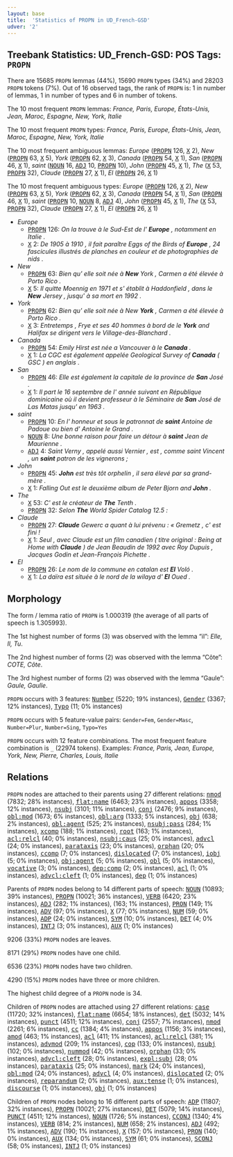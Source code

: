 ```yaml
---
layout: base
title:  'Statistics of PROPN in UD_French-GSD'
udver: '2'
---
```


## Treebank Statistics: UD_French-GSD: POS Tags: `PROPN`

There are 15685 `PROPN` lemmas (44%), 15690 `PROPN` types (34%) and 28203 `PROPN` tokens (7%).
Out of 16 observed tags, the rank of `PROPN` is: 1 in number of lemmas, 1 in number of types and 6 in number of tokens.

The 10 most frequent `PROPN` lemmas: <em>France, Paris, Europe, États-Unis, Jean, Maroc, Espagne, New, York, Italie</em>

The 10 most frequent `PROPN` types:  <em>France, Paris, Europe, États-Unis, Jean, Maroc, Espagne, New, York, Italie</em>

The 10 most frequent ambiguous lemmas: <em>Europe</em> (<tt><a href="fr_gsd-pos-PROPN.html">PROPN</a></tt> 126, <tt><a href="fr_gsd-pos-X.html">X</a></tt> 2), <em>New</em> (<tt><a href="fr_gsd-pos-PROPN.html">PROPN</a></tt> 63, <tt><a href="fr_gsd-pos-X.html">X</a></tt> 5), <em>York</em> (<tt><a href="fr_gsd-pos-PROPN.html">PROPN</a></tt> 62, <tt><a href="fr_gsd-pos-X.html">X</a></tt> 3), <em>Canada</em> (<tt><a href="fr_gsd-pos-PROPN.html">PROPN</a></tt> 54, <tt><a href="fr_gsd-pos-X.html">X</a></tt> 1), <em>San</em> (<tt><a href="fr_gsd-pos-PROPN.html">PROPN</a></tt> 46, <tt><a href="fr_gsd-pos-X.html">X</a></tt> 1), <em>saint</em> (<tt><a href="fr_gsd-pos-NOUN.html">NOUN</a></tt> 16, <tt><a href="fr_gsd-pos-ADJ.html">ADJ</a></tt> 10, <tt><a href="fr_gsd-pos-PROPN.html">PROPN</a></tt> 10), <em>John</em> (<tt><a href="fr_gsd-pos-PROPN.html">PROPN</a></tt> 45, <tt><a href="fr_gsd-pos-X.html">X</a></tt> 1), <em>The</em> (<tt><a href="fr_gsd-pos-X.html">X</a></tt> 53, <tt><a href="fr_gsd-pos-PROPN.html">PROPN</a></tt> 32), <em>Claude</em> (<tt><a href="fr_gsd-pos-PROPN.html">PROPN</a></tt> 27, <tt><a href="fr_gsd-pos-X.html">X</a></tt> 1), <em>El</em> (<tt><a href="fr_gsd-pos-PROPN.html">PROPN</a></tt> 26, <tt><a href="fr_gsd-pos-X.html">X</a></tt> 1)

The 10 most frequent ambiguous types:  <em>Europe</em> (<tt><a href="fr_gsd-pos-PROPN.html">PROPN</a></tt> 126, <tt><a href="fr_gsd-pos-X.html">X</a></tt> 2), <em>New</em> (<tt><a href="fr_gsd-pos-PROPN.html">PROPN</a></tt> 63, <tt><a href="fr_gsd-pos-X.html">X</a></tt> 5), <em>York</em> (<tt><a href="fr_gsd-pos-PROPN.html">PROPN</a></tt> 62, <tt><a href="fr_gsd-pos-X.html">X</a></tt> 3), <em>Canada</em> (<tt><a href="fr_gsd-pos-PROPN.html">PROPN</a></tt> 54, <tt><a href="fr_gsd-pos-X.html">X</a></tt> 1), <em>San</em> (<tt><a href="fr_gsd-pos-PROPN.html">PROPN</a></tt> 46, <tt><a href="fr_gsd-pos-X.html">X</a></tt> 1), <em>saint</em> (<tt><a href="fr_gsd-pos-PROPN.html">PROPN</a></tt> 10, <tt><a href="fr_gsd-pos-NOUN.html">NOUN</a></tt> 8, <tt><a href="fr_gsd-pos-ADJ.html">ADJ</a></tt> 4), <em>John</em> (<tt><a href="fr_gsd-pos-PROPN.html">PROPN</a></tt> 45, <tt><a href="fr_gsd-pos-X.html">X</a></tt> 1), <em>The</em> (<tt><a href="fr_gsd-pos-X.html">X</a></tt> 53, <tt><a href="fr_gsd-pos-PROPN.html">PROPN</a></tt> 32), <em>Claude</em> (<tt><a href="fr_gsd-pos-PROPN.html">PROPN</a></tt> 27, <tt><a href="fr_gsd-pos-X.html">X</a></tt> 1), <em>El</em> (<tt><a href="fr_gsd-pos-PROPN.html">PROPN</a></tt> 26, <tt><a href="fr_gsd-pos-X.html">X</a></tt> 1)


* <em>Europe</em>
  * <tt><a href="fr_gsd-pos-PROPN.html">PROPN</a></tt> 126: <em>On la trouve à le Sud-Est de l' <b>Europe</b> , notamment en Italie .</em>
  * <tt><a href="fr_gsd-pos-X.html">X</a></tt> 2: <em>De 1905 à 1910 , il fait paraître Eggs of the Birds of <b>Europe</b> , 24 fascicules illustrés de planches en couleur et de photographies de nids .</em>
* <em>New</em>
  * <tt><a href="fr_gsd-pos-PROPN.html">PROPN</a></tt> 63: <em>Bien qu' elle soit née à <b>New</b> York , Carmen a été élevée à Porto Rico .</em>
  * <tt><a href="fr_gsd-pos-X.html">X</a></tt> 5: <em>Il quitte Moennig en 1971 et s' établit à Haddonfield , dans le <b>New</b> Jersey , jusqu' à sa mort en 1992 .</em>
* <em>York</em>
  * <tt><a href="fr_gsd-pos-PROPN.html">PROPN</a></tt> 62: <em>Bien qu' elle soit née à New <b>York</b> , Carmen a été élevée à Porto Rico .</em>
  * <tt><a href="fr_gsd-pos-X.html">X</a></tt> 3: <em>Entretemps , Frye et ses 40 hommes à bord de le <b>York</b> and Halifax se dirigent vers le Village-des-Blanchard .</em>
* <em>Canada</em>
  * <tt><a href="fr_gsd-pos-PROPN.html">PROPN</a></tt> 54: <em>Emily Hirst est née a Vancouver à le <b>Canada</b> .</em>
  * <tt><a href="fr_gsd-pos-X.html">X</a></tt> 1: <em>La CGC est également appelée Geological Survey of <b>Canada</b> ( GSC ) en anglais .</em>
* <em>San</em>
  * <tt><a href="fr_gsd-pos-PROPN.html">PROPN</a></tt> 46: <em>Elle est également la capitale de la province de <b>San</b> José .</em>
  * <tt><a href="fr_gsd-pos-X.html">X</a></tt> 1: <em>Il part le 16 septembre de l' année suivant en République dominicaine où il devient professeur à le Séminaire de <b>San</b> José de Las Matas jusqu' en 1963 .</em>
* <em>saint</em>
  * <tt><a href="fr_gsd-pos-PROPN.html">PROPN</a></tt> 10: <em>En l' honneur et sous le patronnat de <b>saint</b> Antoine de Padoue ou bien d' Antoine le Grand .</em>
  * <tt><a href="fr_gsd-pos-NOUN.html">NOUN</a></tt> 8: <em>Une bonne raison pour faire un détour à <b>saint</b> Jean de Maurienne .</em>
  * <tt><a href="fr_gsd-pos-ADJ.html">ADJ</a></tt> 4: <em>Saint Verny , appelé aussi Vernier , est , comme saint Vincent , un <b>saint</b> patron de les vignerons ;</em>
* <em>John</em>
  * <tt><a href="fr_gsd-pos-PROPN.html">PROPN</a></tt> 45: <em><b>John</b> est très tôt orphelin , il sera élevé par sa grand-mère .</em>
  * <tt><a href="fr_gsd-pos-X.html">X</a></tt> 1: <em>Falling Out est le deuxième album de Peter Bjorn and <b>John</b> .</em>
* <em>The</em>
  * <tt><a href="fr_gsd-pos-X.html">X</a></tt> 53: <em>C' est le créateur de <b>The</b> Tenth .</em>
  * <tt><a href="fr_gsd-pos-PROPN.html">PROPN</a></tt> 32: <em>Selon <b>The</b> World Spider Catalog 12.5 :</em>
* <em>Claude</em>
  * <tt><a href="fr_gsd-pos-PROPN.html">PROPN</a></tt> 27: <em><b>Claude</b> Gewerc a quant à lui prévenu : « Gremetz , c' est fini !</em>
  * <tt><a href="fr_gsd-pos-X.html">X</a></tt> 1: <em>Seul , avec Claude est un film canadien ( titre original : Being at Home with <b>Claude</b> ) de Jean Beaudin de 1992 avec Roy Dupuis , Jacques Godin et Jean-François Pichette .</em>
* <em>El</em>
  * <tt><a href="fr_gsd-pos-PROPN.html">PROPN</a></tt> 26: <em>Le nom de la commune en catalan est <b>El</b> Voló .</em>
  * <tt><a href="fr_gsd-pos-X.html">X</a></tt> 1: <em>La daïra est située à le nord de la wilaya d' <b>El</b> Oued .</em>

## Morphology

The form / lemma ratio of `PROPN` is 1.000319 (the average of all parts of speech is 1.305993).

The 1st highest number of forms (3) was observed with the lemma “il”: <em>Elle, Il, Tu</em>.

The 2nd highest number of forms (2) was observed with the lemma “Côte”: <em>COTE, Côte</em>.

The 3rd highest number of forms (2) was observed with the lemma “Gaule”: <em>Gaule, Gaulle</em>.

`PROPN` occurs with 3 features: <tt><a href="fr_gsd-feat-Number.html">Number</a></tt> (5220; 19% instances), <tt><a href="fr_gsd-feat-Gender.html">Gender</a></tt> (3367; 12% instances), <tt><a href="fr_gsd-feat-Typo.html">Typo</a></tt> (11; 0% instances)

`PROPN` occurs with 5 feature-value pairs: `Gender=Fem`, `Gender=Masc`, `Number=Plur`, `Number=Sing`, `Typo=Yes`

`PROPN` occurs with 12 feature combinations.
The most frequent feature combination is `_` (22974 tokens).
Examples: <em>France, Paris, Jean, Europe, York, New, Pierre, Charles, Louis, Italie</em>


## Relations

`PROPN` nodes are attached to their parents using 27 different relations: <tt><a href="fr_gsd-dep-nmod.html">nmod</a></tt> (7832; 28% instances), <tt><a href="fr_gsd-dep-flat-name.html">flat:name</a></tt> (6463; 23% instances), <tt><a href="fr_gsd-dep-appos.html">appos</a></tt> (3358; 12% instances), <tt><a href="fr_gsd-dep-nsubj.html">nsubj</a></tt> (3101; 11% instances), <tt><a href="fr_gsd-dep-conj.html">conj</a></tt> (2476; 9% instances), <tt><a href="fr_gsd-dep-obl-mod.html">obl:mod</a></tt> (1673; 6% instances), <tt><a href="fr_gsd-dep-obl-arg.html">obl:arg</a></tt> (1333; 5% instances), <tt><a href="fr_gsd-dep-obj.html">obj</a></tt> (638; 2% instances), <tt><a href="fr_gsd-dep-obl-agent.html">obl:agent</a></tt> (525; 2% instances), <tt><a href="fr_gsd-dep-nsubj-pass.html">nsubj:pass</a></tt> (284; 1% instances), <tt><a href="fr_gsd-dep-xcomp.html">xcomp</a></tt> (188; 1% instances), <tt><a href="fr_gsd-dep-root.html">root</a></tt> (163; 1% instances), <tt><a href="fr_gsd-dep-acl-relcl.html">acl:relcl</a></tt> (40; 0% instances), <tt><a href="fr_gsd-dep-nsubj-caus.html">nsubj:caus</a></tt> (25; 0% instances), <tt><a href="fr_gsd-dep-advcl.html">advcl</a></tt> (24; 0% instances), <tt><a href="fr_gsd-dep-parataxis.html">parataxis</a></tt> (23; 0% instances), <tt><a href="fr_gsd-dep-orphan.html">orphan</a></tt> (20; 0% instances), <tt><a href="fr_gsd-dep-ccomp.html">ccomp</a></tt> (7; 0% instances), <tt><a href="fr_gsd-dep-dislocated.html">dislocated</a></tt> (7; 0% instances), <tt><a href="fr_gsd-dep-iobj.html">iobj</a></tt> (5; 0% instances), <tt><a href="fr_gsd-dep-obj-agent.html">obj:agent</a></tt> (5; 0% instances), <tt><a href="fr_gsd-dep-obl.html">obl</a></tt> (5; 0% instances), <tt><a href="fr_gsd-dep-vocative.html">vocative</a></tt> (3; 0% instances), <tt><a href="fr_gsd-dep-dep-comp.html">dep:comp</a></tt> (2; 0% instances), <tt><a href="fr_gsd-dep-acl.html">acl</a></tt> (1; 0% instances), <tt><a href="fr_gsd-dep-advcl-cleft.html">advcl:cleft</a></tt> (1; 0% instances), <tt><a href="fr_gsd-dep-dep.html">dep</a></tt> (1; 0% instances)

Parents of `PROPN` nodes belong to 14 different parts of speech: <tt><a href="fr_gsd-pos-NOUN.html">NOUN</a></tt> (10893; 39% instances), <tt><a href="fr_gsd-pos-PROPN.html">PROPN</a></tt> (10021; 36% instances), <tt><a href="fr_gsd-pos-VERB.html">VERB</a></tt> (6420; 23% instances), <tt><a href="fr_gsd-pos-ADJ.html">ADJ</a></tt> (282; 1% instances),  (163; 1% instances), <tt><a href="fr_gsd-pos-PRON.html">PRON</a></tt> (149; 1% instances), <tt><a href="fr_gsd-pos-ADV.html">ADV</a></tt> (97; 0% instances), <tt><a href="fr_gsd-pos-X.html">X</a></tt> (77; 0% instances), <tt><a href="fr_gsd-pos-NUM.html">NUM</a></tt> (59; 0% instances), <tt><a href="fr_gsd-pos-ADP.html">ADP</a></tt> (24; 0% instances), <tt><a href="fr_gsd-pos-SYM.html">SYM</a></tt> (10; 0% instances), <tt><a href="fr_gsd-pos-DET.html">DET</a></tt> (4; 0% instances), <tt><a href="fr_gsd-pos-INTJ.html">INTJ</a></tt> (3; 0% instances), <tt><a href="fr_gsd-pos-AUX.html">AUX</a></tt> (1; 0% instances)

9206 (33%) `PROPN` nodes are leaves.

8171 (29%) `PROPN` nodes have one child.

6536 (23%) `PROPN` nodes have two children.

4290 (15%) `PROPN` nodes have three or more children.

The highest child degree of a `PROPN` node is 34.

Children of `PROPN` nodes are attached using 27 different relations: <tt><a href="fr_gsd-dep-case.html">case</a></tt> (11720; 32% instances), <tt><a href="fr_gsd-dep-flat-name.html">flat:name</a></tt> (6654; 18% instances), <tt><a href="fr_gsd-dep-det.html">det</a></tt> (5032; 14% instances), <tt><a href="fr_gsd-dep-punct.html">punct</a></tt> (4511; 12% instances), <tt><a href="fr_gsd-dep-conj.html">conj</a></tt> (2557; 7% instances), <tt><a href="fr_gsd-dep-nmod.html">nmod</a></tt> (2261; 6% instances), <tt><a href="fr_gsd-dep-cc.html">cc</a></tt> (1384; 4% instances), <tt><a href="fr_gsd-dep-appos.html">appos</a></tt> (1156; 3% instances), <tt><a href="fr_gsd-dep-amod.html">amod</a></tt> (463; 1% instances), <tt><a href="fr_gsd-dep-acl.html">acl</a></tt> (411; 1% instances), <tt><a href="fr_gsd-dep-acl-relcl.html">acl:relcl</a></tt> (381; 1% instances), <tt><a href="fr_gsd-dep-advmod.html">advmod</a></tt> (209; 1% instances), <tt><a href="fr_gsd-dep-cop.html">cop</a></tt> (133; 0% instances), <tt><a href="fr_gsd-dep-nsubj.html">nsubj</a></tt> (102; 0% instances), <tt><a href="fr_gsd-dep-nummod.html">nummod</a></tt> (42; 0% instances), <tt><a href="fr_gsd-dep-orphan.html">orphan</a></tt> (33; 0% instances), <tt><a href="fr_gsd-dep-advcl-cleft.html">advcl:cleft</a></tt> (28; 0% instances), <tt><a href="fr_gsd-dep-expl-subj.html">expl:subj</a></tt> (28; 0% instances), <tt><a href="fr_gsd-dep-parataxis.html">parataxis</a></tt> (25; 0% instances), <tt><a href="fr_gsd-dep-mark.html">mark</a></tt> (24; 0% instances), <tt><a href="fr_gsd-dep-obl-mod.html">obl:mod</a></tt> (24; 0% instances), <tt><a href="fr_gsd-dep-advcl.html">advcl</a></tt> (4; 0% instances), <tt><a href="fr_gsd-dep-dislocated.html">dislocated</a></tt> (2; 0% instances), <tt><a href="fr_gsd-dep-reparandum.html">reparandum</a></tt> (2; 0% instances), <tt><a href="fr_gsd-dep-aux-tense.html">aux:tense</a></tt> (1; 0% instances), <tt><a href="fr_gsd-dep-discourse.html">discourse</a></tt> (1; 0% instances), <tt><a href="fr_gsd-dep-obj.html">obj</a></tt> (1; 0% instances)

Children of `PROPN` nodes belong to 16 different parts of speech: <tt><a href="fr_gsd-pos-ADP.html">ADP</a></tt> (11807; 32% instances), <tt><a href="fr_gsd-pos-PROPN.html">PROPN</a></tt> (10021; 27% instances), <tt><a href="fr_gsd-pos-DET.html">DET</a></tt> (5079; 14% instances), <tt><a href="fr_gsd-pos-PUNCT.html">PUNCT</a></tt> (4511; 12% instances), <tt><a href="fr_gsd-pos-NOUN.html">NOUN</a></tt> (1726; 5% instances), <tt><a href="fr_gsd-pos-CCONJ.html">CCONJ</a></tt> (1340; 4% instances), <tt><a href="fr_gsd-pos-VERB.html">VERB</a></tt> (814; 2% instances), <tt><a href="fr_gsd-pos-NUM.html">NUM</a></tt> (658; 2% instances), <tt><a href="fr_gsd-pos-ADJ.html">ADJ</a></tt> (492; 1% instances), <tt><a href="fr_gsd-pos-ADV.html">ADV</a></tt> (190; 1% instances), <tt><a href="fr_gsd-pos-X.html">X</a></tt> (157; 0% instances), <tt><a href="fr_gsd-pos-PRON.html">PRON</a></tt> (140; 0% instances), <tt><a href="fr_gsd-pos-AUX.html">AUX</a></tt> (134; 0% instances), <tt><a href="fr_gsd-pos-SYM.html">SYM</a></tt> (61; 0% instances), <tt><a href="fr_gsd-pos-SCONJ.html">SCONJ</a></tt> (58; 0% instances), <tt><a href="fr_gsd-pos-INTJ.html">INTJ</a></tt> (1; 0% instances)

